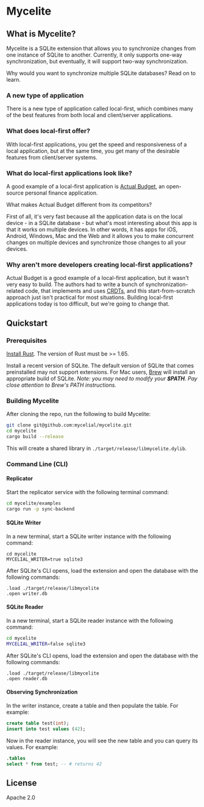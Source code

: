 # Mycelite

## What is Mycelite?

Mycelite is a SQLite extension that allows you to synchronize changes from one
instance of SQLite to another. Currently, it only supports one-way
synchronization, but eventually, it will support two-way synchronization.

Why would you want to synchronize multiple SQLite databases? Read on to learn.

### A new type of application

There is a new type of application called local-first, which combines many of
the best features from both local and client/server applications.

### What does local-first offer?

With local-first applications, you get the speed and responsiveness of a local
application, but at the same time, you get many of the desirable features from
client/server systems.

### What do local-first applications look like?

A good example of a local-first application is [Actual
Budget](https://github.com/actualbudget/actual), an open-source personal finance
application.

What makes Actual Budget different from its competitors?

First of all, it's very fast because all the application data is on the local
device - in a SQLite database - but what's most interesting about this app is
that it works on multiple devices. In other words, it has apps for iOS, Android,
Windows, Mac and the Web and it allows you to make concurrent changes on
multiple devices and synchronize those changes to all your devices.

### Why aren't more developers creating local-first applications?

Actual Budget is a good example of a local-first application, but it wasn't very
easy to build. The authors had to write a bunch of synchronization-related code,
that implements and uses
[CRDTs](https://en.wikipedia.org/wiki/Conflict-free_replicated_data_type), and
this start-from-scratch approach just isn't practical for most situations.
Building local-first applications today is too difficult, but we're going to
change that.

## Quickstart

### Prerequisites

[Install Rust](https://www.rust-lang.org/tools/install).
The version of Rust must be >= 1.65.

Install a recent version of SQLite. The default version of SQLite that comes
preinstalled may not support extensions. For Mac users, [Brew](https://formulae.brew.sh/formula/sqlite)
will install an appropriate build of SQLite.
_Note: you may need to modify your **$PATH**. Pay close attention to Brew's PATH instructions._

### Building Mycelite

After cloning the repo, run the following to build Mycelite:

```bash
git clone git@github.com:mycelial/mycelite.git
cd mycelite
cargo build --release
```

This will create a shared library in `./target/release/libmycelite.dylib`.

### Command Line (CLI)

#### Replicator

Start the replicator service with the following terminal command:

```bash
cd mycelite/examples
cargo run -p sync-backend
```

#### SQLite Writer

In a new terminal, start a SQLite writer instance with the following command:

```
cd mycelite
MYCELIAL_WRITER=true sqlite3
```

After SQLite's CLI opens, load the extension and open the database with the
following commands:

```
.load ./target/release/libmycelite
.open writer.db
```

#### SQLite Reader

In a new terminal, start a SQLite reader instance with the following command:

```bash
cd mycelite
MYCELIAL_WRITER=false sqlite3
```

After SQLite's CLI opens, load the extension and open the database with the
following commands:

```
.load ./target/release/libmycelite
.open reader.db
```

#### Observing Synchronization

In the writer instance, create a table and then populate the table. For example:

```sql
create table test(int);
insert into test values (42);
```

Now in the reader instance, you will see the new table and you can query its
values. For example:

```sql
.tables
select * from test; -- # returns 42
```

## License

Apache 2.0
